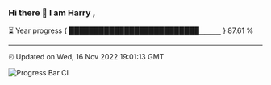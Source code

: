 ### Hi there 👋 I am Harry , 

⏳ Year progress { ██████████████████████████▁▁▁▁ } 87.61 %

---

⏰ Updated on Wed, 16 Nov 2022 19:01:13 GMT

![Progress Bar CI](https://github.com/duykhang68/duykhang68/workflows/Progress%20Bar%20CI/badge.svg)
